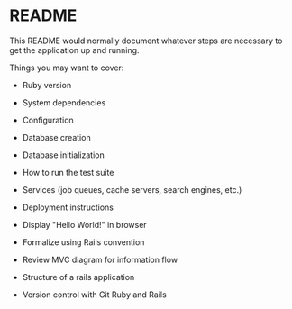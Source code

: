# README

This README would normally document whatever steps are necessary to get the
application up and running.

Things you may want to cover:

* Ruby version

* System dependencies

* Configuration

* Database creation

* Database initialization

* How to run the test suite

* Services (job queues, cache servers, search engines, etc.)

* Deployment instructions

* Display "Hello World!" in browser
* Formalize using Rails convention
* Review MVC diagram for information flow
* Structure of a rails application
* Version control with Git
Ruby and Rails